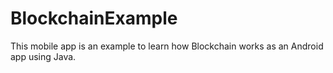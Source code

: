 # BlockchainExample
This mobile app is an example to learn how Blockchain works as an Android app using Java.
